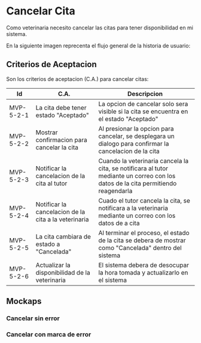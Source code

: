 
# Cancelar Cita
Como veterinaria necesito cancelar las citas para tener disponibilidad en mi sistema.

En la siguiente imagen reprecenta el flujo general de la historia de usuario:
<!-- ![Task Flow de Gestionar citas](/img/gestionar_citas/agregar_cita/agregar_cita_diagrama.svg) -->

## Criterios de Aceptacion
Son los criterios de aceptacion (C.A.) para cancelar citas:

| Id | C.A. | Descripcion | 
|-------------------- | -------- | -------- | 
| MVP-5-2-1 | La cita debe tener estado "Aceptado" | La opcion de cancelar solo sera visible si la cita se encuentra en el estado "Aceptado" |
| MVP-5-2-2 | Mostrar confirmacion para cancelar la cita | Al presionar la opcion para cancelar, se desplegara un dialogo para confirmar la cancelacion de la cita |
| MVP-5-2-3 | Notificar la cancelacion de la cita al tutor | Cuando la veterinaria cancela la cita, se notificara al tutor mediante un correo con los datos de la cita permitiendo reagendarla |
| MVP-5-2-4 | Notificar la cancelacion de la cita a la veterinaria | Cuado el tutor cancela la cita, se notificara a la veterinaria mediante un correo con los datos de a cita |
| MVP-5-2-5 | La cita cambiara de estado a "Cancelada" | Al terminar el proceso, el estado de la cita se debera de mostrar como "Cancelada" dentro del sistema |
| MVP-5-2-6 | Actualizar la disponibilidad de la veterinaria | El sistema debera de desocupar la hora tomada y actualizarlo en el sistema |


## Mockaps

### Cancelar sin error
<!-- ![Mockap de Gestionar citas general](/img/gestionar_citas/agregar_cita/agregar_cita_mockap.svg) -->

### Cancelar con marca de error
<!-- ![Mockap de Gestionar citas tabla](/img/gestionar_citas/agregar_cita/agregar_cita_error_mockap.svg) -->